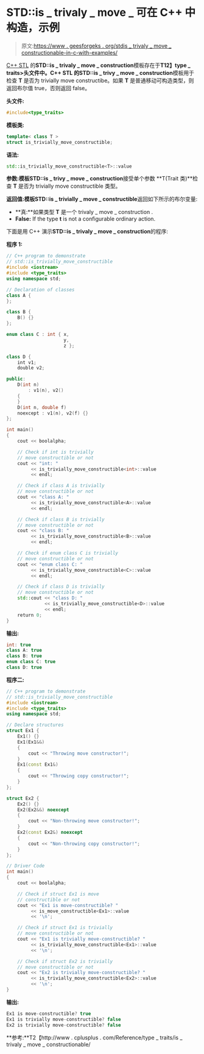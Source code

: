 # STD::is _ trivaly _ move _ 可在 C++ 中构造，示例

> 原文:[https://www . geesforgeks . org/stdis _ trivaly _ move _ constructionable-in-c-with-examples/](https://www.geeksforgeeks.org/stdis_trivially_move_constructible-in-c-with-examples/)

[C++ STL](https://www.geeksforgeeks.org/the-c-standard-template-library-stl/) 的**STD::is _ trivaly _ move _ construction**模板存在于**T12】type _ traits>**头文件中。C++ STL 的**STD::is _ trivy _ move _ construction**模板用于检查 **T** 是否为 trivially move constructibe。如果 **T** 是普通移动可构造类型，则返回布尔值 true，否则返回 false。

**头文件:**

```cpp
#include<type_traits>

```

**模板类:**

```cpp
template< class T >
struct is_trivially_move_constructible;

```

**语法:**

```cpp
std::is_trivially_move_constructible<T>::value

```

**参数:**模板**STD::is _ trivy _ move _ construction**接受单个参数 **T(Trait 类)**检查 **T** 是否为 trivially move constructible 类型。

**返回值:**模板**STD::is _ trivially _ move _ constructible**返回如下所示的布尔变量:

*   **真:**如果类型 **T** 是一个 trivaly _ move _ construction .
*   **False:** If the type **t** is not a configurable ordinary action.

下面是用 C++ 演示**STD::is _ trivaly _ move _ construction**的程序:

**程序 1:**

```cpp
// C++ program to demonstrate
// std::is_trivially_move_constructible
#include <iostream>
#include <type_traits>
using namespace std;

// Declaration of classes
class A {
};

class B {
    B() {}
};

enum class C : int { x,
                     y,
                     z };

class D {
    int v1;
    double v2;

public:
    D(int n)
        : v1(n), v2()
    {
    }
    D(int n, double f)
    noexcept : v1(n), v2(f) {}
};

int main()
{
    cout << boolalpha;

    // Check if int is trivially
    // move constructible or not
    cout << "int: "
         << is_trivially_move_constructible<int>::value
         << endl;

    // Check if class A is trivially
    // move constructible or not
    cout << "class A: "
         << is_trivially_move_constructible<A>::value
         << endl;

    // Check if class B is trivially
    // move constructible or not
    cout << "class B: "
         << is_trivially_move_constructible<B>::value
         << endl;

    // Check if enum class C is trivially
    // move constructible or not
    cout << "enum class C: "
         << is_trivially_move_constructible<C>::value
         << endl;

    // Check if class D is trivially
    // move constructible or not
    std::cout << "class D: "
              << is_trivially_move_constructible<D>::value
              << endl;
    return 0;
}
```

**输出:**

```cpp
int: true
class A: true
class B: true
enum class C: true
class D: true

```

**程序二:**

```cpp
// C++ program to demonstrate
// std::is_trivially_move_constructible
#include <iostream>
#include <type_traits>
using namespace std;

// Declare structures
struct Ex1 {
    Ex1() {}
    Ex1(Ex1&&)
    {
        cout << "Throwing move constructor!";
    }
    Ex1(const Ex1&)
    {
        cout << "Throwing copy constructor!";
    }
};

struct Ex2 {
    Ex2() {}
    Ex2(Ex2&&) noexcept
    {
        cout << "Non-throwing move constructor!";
    }
    Ex2(const Ex2&) noexcept
    {
        cout << "Non-throwing copy constructor!";
    }
};

// Driver Code
int main()
{
    cout << boolalpha;

    // Check if struct Ex1 is move
    // constructible or not
    cout << "Ex1 is move-constructible? "
         << is_move_constructible<Ex1>::value
         << '\n';

    // Check if struct Ex1 is trivially
    // move constructible or not
    cout << "Ex1 is trivially move-constructible? "
         << is_trivially_move_constructible<Ex1>::value
         << '\n';

    // Check if struct Ex2 is trivially
    // move constructible or not
    cout << "Ex2 is trivially move-constructible? "
         << is_trivially_move_constructible<Ex2>::value
         << '\n';
}
```

**输出:**

```cpp
Ex1 is move-constructible? true
Ex1 is trivially move-constructible? false
Ex2 is trivially move-constructible? false

```

**参考:**T2【http://www . cplusplus . com/Reference/type _ traits/is _ trivaly _ move _ constructionable/